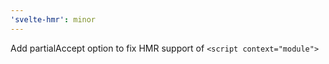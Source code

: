 ```yaml
---
'svelte-hmr': minor
---
```


Add partialAccept option to fix HMR support of `<script context="module">`
